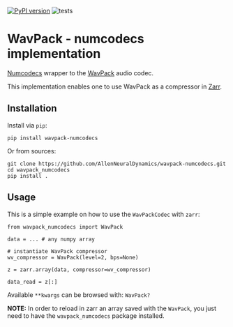 [![PyPI version](https://badge.fury.io/py/wavpack-numcodecs.svg)](https://badge.fury.io/py/wavpack-numcodecs) ![tests](https://github.com/AllenNeuralDynamics/wavpack-numcodecs/actions/workflows/python-package-cython.yml/badge.svg)


# WavPack - numcodecs implementation

[Numcodecs](https://numcodecs.readthedocs.io/en/latest/index.html) wrapper to the 
[WavPack](https://www.wavpack.com/index.html) audio codec.

This implementation enables one to use WavPack as a compressor in 
[Zarr](https://zarr.readthedocs.io/en/stable/index.html).

## Installation

Install via `pip`:

```
pip install wavpack-numcodecs
```

Or from sources:

```
git clone https://github.com/AllenNeuralDynamics/wavpack-numcodecs.git
cd wavpack_numcodecs
pip install .
```

## Usage

This is a simple example on how to use the `WavPackCodec` with `zarr`:

```
from wavpack_numcodecs import WavPack

data = ... # any numpy array

# instantiate WavPack compressor
wv_compressor = WavPack(level=2, bps=None)

z = zarr.array(data, compressor=wv_compressor)

data_read = z[:]
```
Available `**kwargs` can be browsed with: `WavPack?`

**NOTE:** 
In order to reload in zarr an array saved with the `WavPack`, you just need to have the `wavpack_numcodecs` package
installed.